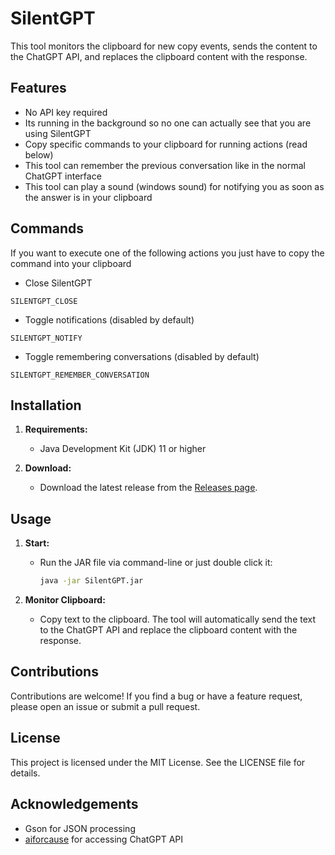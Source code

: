 # SilentGPT

This tool monitors the clipboard for new copy events, sends the content to the ChatGPT API, and replaces the clipboard content with the response.

## Features

- No API key required
- Its running in the background so no one can actually see that you are using SilentGPT
- Copy specific commands to your clipboard for running actions (read below)
- This tool can remember the previous conversation like in the normal ChatGPT interface
- This tool can play a sound (windows sound) for notifying you as soon as the answer is in your clipboard

## Commands

If you want to execute one of the following actions you just have to copy the command into your clipboard
- Close SilentGPT
```
SILENTGPT_CLOSE
```
- Toggle notifications (disabled by default)
```
SILENTGPT_NOTIFY
```
- Toggle remembering conversations (disabled by default)
```
SILENTGPT_REMEMBER_CONVERSATION
```

## Installation

1. **Requirements:**
    - Java Development Kit (JDK) 11 or higher

2. **Download:**
    - Download the latest release from the [Releases page](https://github.com/SocketC0nnection/SilentGPT/releases).

## Usage

1. **Start:**
    - Run the JAR file via command-line or just double click it:

      ```sh
      java -jar SilentGPT.jar
      ```

2. **Monitor Clipboard:**
    - Copy text to the clipboard. The tool will automatically send the text to the ChatGPT API and replace the clipboard content with the response.

## Contributions
Contributions are welcome! If you find a bug or have a feature request, please open an issue or submit a pull request.

## License
This project is licensed under the MIT License. See the LICENSE file for details.

## Acknowledgements
- Gson for JSON processing
- [aiforcause](https://github.com/brahmai-research/aiforcause) for accessing ChatGPT API